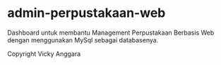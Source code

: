 # admin-perpustakaan-web
Dashboard untuk membantu Management Perpustakaan Berbasis Web dengan menggunakan MySql sebagai databasenya.

Copyright Vicky Anggara
